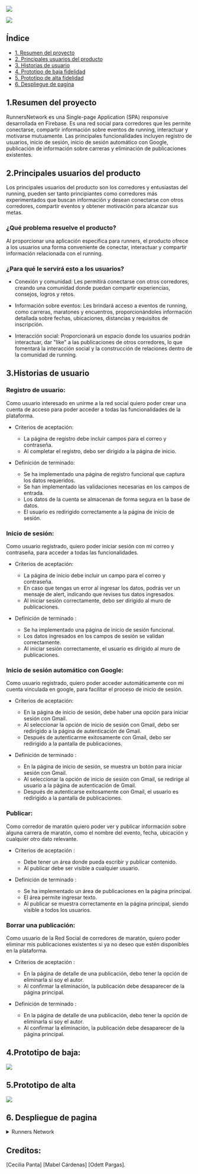 ![](./src/img/logo-title33.png)

![](./src/img/logo.png)



## Índice

* [1. Resumen del proyecto](#1-resumen-del-proyecto)
* [2. Principales usuarios del producto](#2-Principales-usuarios-del-proyecto)
* [3. Historias de usuario](#3-Histrias-de-usuario)
* [4. Prototipo de baja fidelidad](#4-Prototipo-de-baja-fidelidad)
* [5. Prototipo de alta fidelidad](#5-Prototipo-de-alta-fidelidad)
* [6. Despliegue de pagina](#7-Despliegue-de-la-pagina)

## 1.Resumen del proyecto

RunnersNetwork es una Single-page Application (SPA) responsive desarrollada en Firebase. Es una red social para corredores que les permite conectarse, compartir información sobre eventos de running, interactuar y motivarse mutuamente. Las principales funcionalidades incluyen registro de usuarios, inicio de sesión, inicio de sesión automático con Google, publicación de información sobre carreras y eliminación de publicaciones existentes.

## 2.Principales usuarios del producto

Los principales usuarios del producto son los corredores y entusiastas del running, pueden ser tanto principiantes como corredores más experimentados que buscan información y desean conectarse con otros corredores, compartir eventos y obtener motivación para alcanzar sus metas.

### ¿Qué problema resuelve el producto?
Al proporcionar una aplicación específica para runners, el producto ofrece a los usuarios una forma conveniente de conectar, interactuar y compartir información relacionada con el running.

### ¿Para qué le servirá esto a los usuarios?

* Conexión y comunidad: Les permitirá conectarse con otros corredores, creando una comunidad donde puedan compartir experiencias, consejos, logros y retos.

* Información sobre eventos: Les brindará acceso a eventos de  running, como carreras, maratones y encuentros, proporcionándoles información detallada sobre fechas, ubicaciones, distancias y requisitos de inscripción.

* Interacción social: Proporcionará un espacio donde los usuarios podrán interactuar, dar "like" a las publicaciones de otros corredores, lo que fomentará la interacción social y la construcción de relaciones dentro de la comunidad de running.

## 3.Historias de usuario

### Registro de usuario:
Como usuario interesado en unirme a la red social quiero poder crear una cuenta de acceso para poder acceder a todas las funcionalidades de la plataforma.

* Criterios de aceptación:
  - La página de registro debe incluir campos para el correo y contraseña.
  -  Al completar el registro, debo ser dirigido a la página de inicio.

* Definición de terminado:
  -  Se ha implementado una página de registro funcional que captura los datos requeridos.
  -  Se han implementado las validaciones necesarias en los campos de entrada. 
  -  Los datos de la cuenta se almacenan de forma segura en la base de datos.
  -  El usuario es redirigido correctamente a la página de inicio de sesión.

### Inicio de sesión:
Como usuario registrado, quiero poder iniciar sesión con mi correo y contraseña, para acceder a todas las funcionalidades.

* Criterios de aceptación:
  -  La página de inicio debe incluir un campo para el correo y contraseña.
  -  En caso que tengas un error al ingresar los datos, podrás ver un mensaje de alert, indicando que revises tus datos ingresados.
  -  Al iniciar sesión correctamente, debo ser dirigido al muro de publicaciones.

* Definición de terminado : 
  -  Se ha implementado una página de inicio de sesión funcional.
  -  Los datos ingresados en los campos de sesión se validan correctamente.
  -  Al iniciar sesión correctamente, el usuario es dirigido al muro de publicaciones.

### Inicio de sesión automático con Google:
Como usuario registrado, quiero poder acceder automáticamente con mi cuenta vinculada en google, para facilitar el proceso de inicio de sesión.

* Criterios de aceptación:
  -  En la página de inicio de sesión, debe haber una opción para iniciar sesión con Gmail.
  -  Al seleccionar la opción de inicio de sesión con Gmail, debo ser redirigido a la página de autenticación de Gmail.
  -  Después de autenticarme exitosamente con Gmail, debo ser redirigido a la pantalla de publicaciones.

* Definición de terminado :
  -  En la página de inicio de sesión, se muestra un botón para iniciar sesión con Gmail.
  -  Al seleccionar la opción de inicio de sesión con Gmail, se redirige al usuario a la página de autenticación de Gmail.
  -  Después de autenticarse exitosamente con Gmail, el usuario es redirigido a la pantalla de publicaciones.

### Publicar:
Como corredor de maratón quiero poder ver y publicar información sobre alguna carrera de maratón, como el nombre del evento, fecha, ubicación y cualquier otro dato relevante.

* Criterios de aceptación :
  -  Debe tener un área donde pueda escribir y publicar contenido.
  -  Al publicar debe ser visible a cualquier usuario.

* Definición de terminado :
  -  Se ha implementado un área de publicaciones en la página principal. 
  -  El área permite ingresar texto.
  -  Al publicar se muestra correctamente en la página principal, siendo visible a todos los usuarios.

### Borrar una publicación:
Como usuario de la Red Social de corredores de maratón, quiero poder eliminar mis publicaciones existentes si ya no deseo que estén disponibles en la plataforma.

* Criterios de aceptación :
  -  En la página de detalle de una publicación, debo tener la opción de eliminarla si soy el autor.
  -  Al confirmar la eliminación, la publicación debe desaparecer de la página principal.

* Definición de terminado : 
  -  En la página de detalle de una publicación, debo tener la opción de eliminarla si soy el autor.
  -  Al confirmar la eliminación, la publicación debe desaparecer de la página principal.

## 4.Prototipo de baja:

![](./src/img/prototipo-de-baja-rn.png)

## 5.Prototipo de alta

![](./src/img/prototipo-de-alta-rn.png)

## 6. Despliegue de pagina

<details><summary>Runners Network</summary><p>

  * [Runners Network](https://runnersnetwork-96c39.firebaseapp.com)
</p></details>

## Creditos:

[Cecilia Panta]
[Mabel Cárdenas]
[Odett Pargas].

